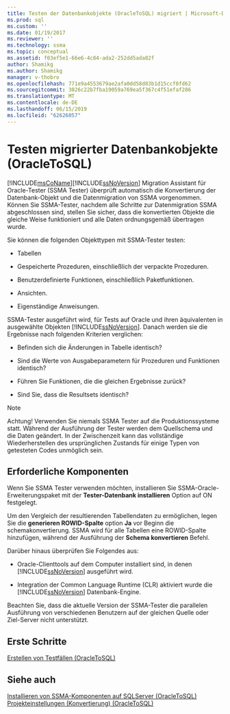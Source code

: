 ```yaml
---
title: Testen der Datenbankobjekte (OracleToSQL) migriert | Microsoft-Dokumentation
ms.prod: sql
ms.custom: ''
ms.date: 01/19/2017
ms.reviewer: ''
ms.technology: ssma
ms.topic: conceptual
ms.assetid: f03ef5e1-66e6-4c84-ada2-252dd5ada82f
author: Shamikg
ms.author: Shamikg
manager: v-thobro
ms.openlocfilehash: 771e9a4553679ae2afa0dd58d83b1d15ccf0fd62
ms.sourcegitcommit: 3026c22b7fba19059a769ea5f367c4f51efaf286
ms.translationtype: MT
ms.contentlocale: de-DE
ms.lasthandoff: 06/15/2019
ms.locfileid: "62626057"
---
```

# <a name="testing-migrated-database-objects-oracletosql"></a>Testen migrierter Datenbankobjekte (OracleToSQL)
[!INCLUDE[msCoName](../../includes/msconame_md.md)][!INCLUDE[ssNoVersion](../../includes/ssnoversion-md.md)] Migration Assistant für Oracle-Tester (SSMA Tester) überprüft automatisch die Konvertierung der Datenbank-Objekt und die Datenmigration von SSMA vorgenommen. Können Sie SSMA-Tester, nachdem alle Schritte zur Datenmigration SSMA abgeschlossen sind, stellen Sie sicher, dass die konvertierten Objekte die gleiche Weise funktioniert und alle Daten ordnungsgemäß übertragen wurde.  
  
Sie können die folgenden Objekttypen mit SSMA-Tester testen:  
  
-   Tabellen  
  
-   Gespeicherte Prozeduren, einschließlich der verpackte Prozeduren.  
  
-   Benutzerdefinierte Funktionen, einschließlich Paketfunktionen.  
  
-   Ansichten.  
  
-   Eigenständige Anweisungen.  
  
SSMA-Tester ausgeführt wird, für Tests auf Oracle und ihren äquivalenten in ausgewählte Objekten [!INCLUDE[ssNoVersion](../../includes/ssnoversion-md.md)]. Danach werden sie die Ergebnisse nach folgenden Kriterien verglichen:  
  
-   Befinden sich die Änderungen in Tabelle identisch?  
  
-   Sind die Werte von Ausgabeparametern für Prozeduren und Funktionen identisch?  
  
-   Führen Sie Funktionen, die die gleichen Ergebnisse zurück?  
  
-   Sind Sie, dass die Resultsets identisch?  
  
> [!NOTE]  
> Achtung! Verwenden Sie niemals SSMA Tester auf die Produktionssysteme statt. Während der Ausführung der Tester werden dem Quellschema und die Daten geändert. In der Zwischenzeit kann das vollständige Wiederherstellen des ursprünglichen Zustands für einige Typen von getesteten Codes unmöglich sein.  
  
## <a name="prerequisites"></a>Erforderliche Komponenten  
Wenn Sie SSMA Tester verwenden möchten, installieren Sie SSMA-Oracle-Erweiterungspaket mit der **Tester-Datenbank installieren** Option auf ON festgelegt.  
  
Um den Vergleich der resultierenden Tabellendaten zu ermöglichen, legen Sie die **generieren ROWID-Spalte** option **Ja** vor Beginn die schemakonvertierung. SSMA wird für alle Tabellen eine ROWID-Spalte hinzufügen, während der Ausführung der **Schema konvertieren** Befehl.  
  
Darüber hinaus überprüfen Sie Folgendes aus:  
  
-   Oracle-Clienttools auf dem Computer installiert sind, in denen [!INCLUDE[ssNoVersion](../../includes/ssnoversion-md.md)] ausgeführt wird.  
  
-   Integration der Common Language Runtime (CLR) aktiviert wurde die [!INCLUDE[ssNoVersion](../../includes/ssnoversion-md.md)] Datenbank-Engine.  
  
Beachten Sie, dass die aktuelle Version der SSMA-Tester die parallelen Ausführung von verschiedenen Benutzern auf der gleichen Quelle oder Ziel-Server nicht unterstützt.  
  
## <a name="getting-started"></a>Erste Schritte  
[Erstellen von Testfällen &#40;OracleToSQL&#41;](../../ssma/oracle/creating-test-cases-oracletosql.md)  
  
## <a name="see-also"></a>Siehe auch  
[Installieren von SSMA-Komponenten auf SQLServer &#40;OracleToSQL&#41;](../../ssma/oracle/installing-ssma-components-on-sql-server-oracletosql.md)  
[Projekteinstellungen &#40;Konvertierung&#41; &#40;OracleToSQL&#41;](../../ssma/oracle/project-settings-conversion-oracletosql.md)  
  
